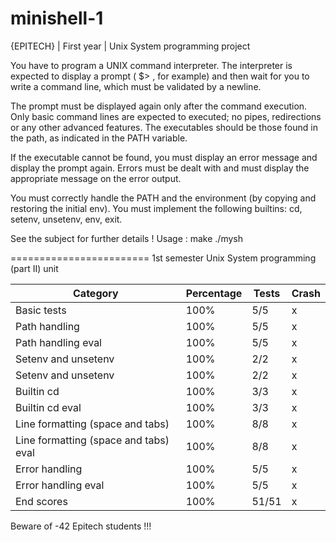 # minishell-1

{EPITECH} | First year | Unix System programming project

You have to program a UNIX command interpreter. The interpreter is expected to display a prompt ( $> , for example) and then wait for you to write a command line, which must be validated by a newline.

The prompt must be displayed again only after the command execution. Only basic command lines are expected to executed; no pipes, redirections or any other advanced features. The executables should be those found in the path, as indicated in the PATH variable.

If the executable cannot be found, you must display an error message and display the prompt again. Errors must be dealt with and must display the appropriate message on the error output.

You must correctly handle the PATH and the environment (by copying and restoring the initial env). You must implement the following builtins: cd, setenv, unsetenv, env, exit.

See the subject for further details !
Usage :  make
        ./mysh

========================
1st semester Unix System programming (part II) unit

| Category                         | Percentage | Tests | Crash |
|----------------------------------|------------|-------|-------|
| Basic tests                      | 100%       | 5/5   | x     |
| Path handling                    | 100%       | 5/5   | x     |
| Path handling eval               | 100%       | 5/5   | x     |
| Setenv and unsetenv              | 100%       | 2/2   | x     |
| Setenv and unsetenv              | 100%       | 2/2   | x     |
| Builtin cd                      | 100%       | 3/3   | x     |
| Builtin cd eval                 | 100%       | 3/3   | x     |
| Line formatting (space and tabs) | 100%       | 8/8   | x     |
| Line formatting (space and tabs) eval | 100%  | 8/8   | x     |
| Error handling                  | 100%       | 5/5   | x     |
| Error handling eval             | 100%       | 5/5   | x     |
| End scores                      | 100%       | 51/51 | x     |


Beware of -42 Epitech students !!!
